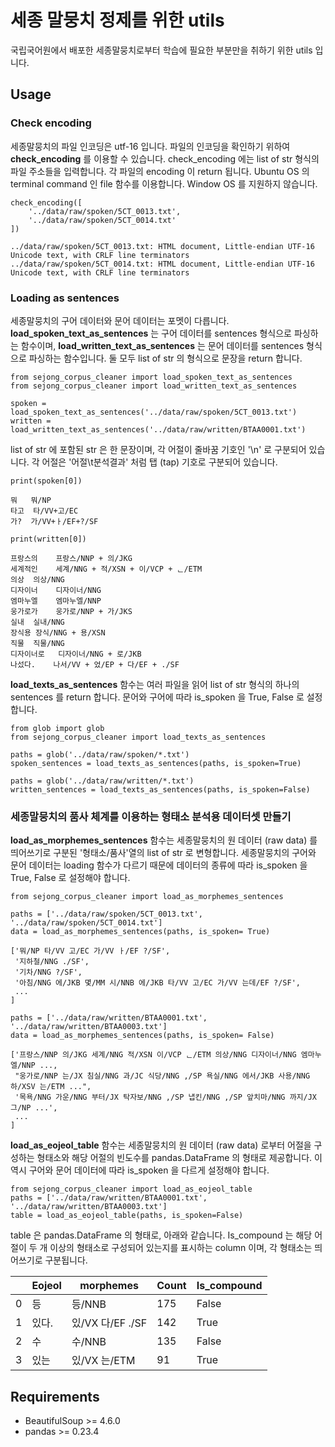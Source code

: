 # 세종 말뭉치 정제를 위한 utils

국립국어원에서 배포한 세종말뭉치로부터 학습에 필요한 부분만을 취하기 위한 utils 입니다.

## Usage

### Check encoding

세종말뭉치의 파일 인코딩은 utf-16 입니다. 파일의 인코딩을 확인하기 위하여 **check_encoding** 를 이용할 수 있습니다. check_encoding 에는 list of str 형식의 파일 주소들을 입력합니다. 각 파일의 encoding 이 return 됩니다. Ubuntu OS 의 terminal command 인 file 함수를 이용합니다. Window OS 를 지원하지 않습니다.

    check_encoding([
        '../data/raw/spoken/5CT_0013.txt',
        '../data/raw/spoken/5CT_0014.txt'
    ])

    ../data/raw/spoken/5CT_0013.txt: HTML document, Little-endian UTF-16 Unicode text, with CRLF line terminators
    ../data/raw/spoken/5CT_0014.txt: HTML document, Little-endian UTF-16 Unicode text, with CRLF line terminators

### Loading as sentences

세종말뭉치의 구어 데이터와 문어 데이터는 포멧이 다릅니다. **load_spoken_text_as_sentences** 는 구어 데이터를 sentences 형식으로 파싱하는 함수이며, **load_written_text_as_sentences** 는 문어 데이터를 sentences 형식으로 파싱하는 함수입니다. 둘 모두 list of str 의 형식으로 문장을 return 합니다.

    from sejong_corpus_cleaner import load_spoken_text_as_sentences
    from sejong_corpus_cleaner import load_written_text_as_sentences

    spoken = load_spoken_text_as_sentences('../data/raw/spoken/5CT_0013.txt')
    written = load_written_text_as_sentences('../data/raw/written/BTAA0001.txt')

list of str 에 포함된 str 은 한 문장이며, 각 어절이 줄바꿈 기호인 '\n' 로 구분되어 있습니다. 각 어절은 '어절\t분석결과' 처럼 탭 (tap) 기호로 구분되어 있습니다.

    print(spoken[0])

    뭐	뭐/NP
    타고	타/VV+고/EC
    가?	가/VV+ㅏ/EF+?/SF

    print(written[0])

    프랑스의	프랑스/NNP + 의/JKG
    세계적인	세계/NNG + 적/XSN + 이/VCP + ᆫ/ETM
    의상	의상/NNG
    디자이너	디자이너/NNG
    엠마누엘	엠마누엘/NNP
    웅가로가	웅가로/NNP + 가/JKS
    실내	실내/NNG
    장식용	장식/NNG + 용/XSN
    직물	직물/NNG
    디자이너로	디자이너/NNG + 로/JKB
    나섰다.	나서/VV + 었/EP + 다/EF + ./SF

**load_texts_as_sentences** 함수는 여러 파일을 읽어 list of str 형식의 하나의 sentences 를 return 합니다. 문어와 구어에 따라 is_spoken 을 True, False 로 설정합니다.

    from glob import glob
    from sejong_corpus_cleaner import load_texts_as_sentences

    paths = glob('../data/raw/spoken/*.txt')
    spoken_sentences = load_texts_as_sentences(paths, is_spoken=True)

    paths = glob('../data/raw/written/*.txt')
    written_sentences = load_texts_as_sentences(paths, is_spoken=False)

### 세종말뭉치의 품사 체계를 이용하는 형태소 분석용 데이터셋 만들기

**load_as_morphemes_sentences** 함수는 세종말뭉치의 원 데이터 (raw data) 를 띄어쓰기로 구분된 '형태소/품사'열의 list of str 로 변형합니다. 세종말뭉치의 구어와 문어 데이터는 loading 함수가 다르기 때문에 데이터의 종류에 따라 is_spoken 을 True, False 로 설정해야 합니다.

    from sejong_corpus_cleaner import load_as_morphemes_sentences

    paths = ['../data/raw/spoken/5CT_0013.txt', '../data/raw/spoken/5CT_0014.txt']
    data = load_as_morphemes_sentences(paths, is_spoken= True)

    ['뭐/NP 타/VV 고/EC 가/VV ㅏ/EF ?/SF',
     '지하철/NNG ./SF',
     '기차/NNG ?/SF',
     '아침/NNG 에/JKB 몇/MM 시/NNB 에/JKB 타/VV 고/EC 가/VV 는데/EF ?/SF',
     ...
    ]

    paths = ['../data/raw/written/BTAA0001.txt', '../data/raw/written/BTAA0003.txt']
    data = load_as_morphemes_sentences(paths, is_spoken= False)

    ['프랑스/NNP 의/JKG 세계/NNG 적/XSN 이/VCP ᆫ/ETM 의상/NNG 디자이너/NNG 엠마누엘/NNP ...,
     "웅가로/NNP 는/JX 침실/NNG 과/JC 식당/NNG ,/SP 욕실/NNG 에서/JKB 사용/NNG 하/XSV 는/ETM ...",
     '목욕/NNG 가운/NNG 부터/JX 탁자보/NNG ,/SP 냅킨/NNG ,/SP 앞치마/NNG 까지/JX 그/NP ...',
     ...
    ]

**load_as_eojeol_table** 함수는 세종말뭉치의 원 데이터 (raw data) 로부터 어절을 구성하는 형태소와 해당 어절의 빈도수를 pandas.DataFrame 의 형태로 제공합니다. 이 역시 구어와 문어 데이터에 따라 is_spoken 을 다르게 설정해야 합니다.

    from sejong_corpus_cleaner import load_as_eojeol_table
    paths = ['../data/raw/written/BTAA0001.txt', '../data/raw/written/BTAA0003.txt']
    table = load_as_eojeol_table(paths, is_spoken=False)

table 은 pandas.DataFrame 의 형태로, 아래와 같습니다. Is_compound 는 해당 어절이 두 개 이상의 형태소로 구성되어 있는지를 표시하는 column 이며, 각 형태소는 띄어쓰기로 구분됩니다.

| | Eojeol | morphemes | Count | Is_compound |
| --- | --- | --- |  --- | --- |
| 0 | 등 | 등/NNB | 175 | False |
| 1 | 있다. | 있/VX 다/EF ./SF | 142 | True |
| 2 | 수 | 수/NNB | 135 | False |
| 3 | 있는 | 있/VX 는/ETM | 91 | True |

## Requirements

- BeautifulSoup >= 4.6.0
- pandas >= 0.23.4
